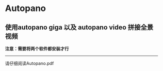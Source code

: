 # Autopano

使用autopano giga 以及 autopano video 拼接全景视频
---

**注意：需要将两个软件都安装才行**

------

请仔细阅读Autopano.pdf

